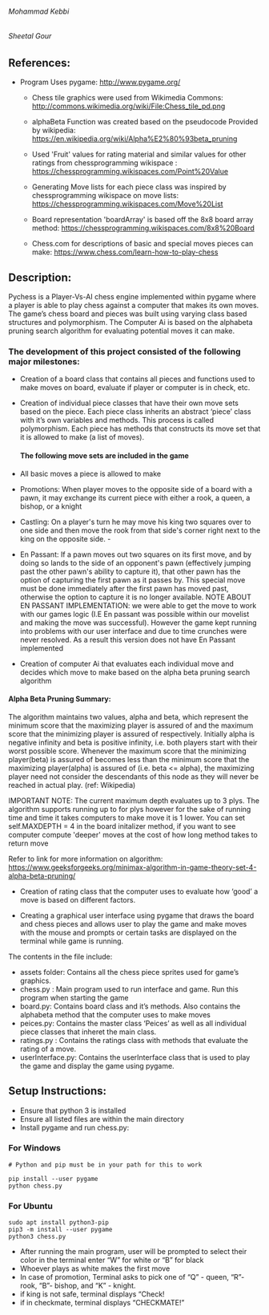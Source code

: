 ###### Mohammad Kebbi
###### Sheetal Gour

## References:
* Program Uses pygame: http://www.pygame.org/

  * Chess tile graphics were used from Wikimedia Commons: http://commons.wikimedia.org/wiki/File:Chess_tile_pd.png

  * alphaBeta Function was created based on the pseudocode Provided by wikipedia: https://en.wikipedia.org/wiki/Alpha%E2%80%93beta_pruning


  * Used 'Fruit' values for rating material and similar values for other ratings from chessprogramming wikispace : https://chessprogramming.wikispaces.com/Point%20Value

  * Generating Move lists for each piece class was inspired by chessprogramming wikispace on move lists: https://chessprogramming.wikispaces.com/Move%20List

  * Board representation 'boardArray' is based off the 8x8 board array method: https://chessprogramming.wikispaces.com/8x8%20Board

  * Chess.com for descriptions of basic and special moves pieces can make:
  https://www.chess.com/learn-how-to-play-chess

## Description:
Pychess is a Player-Vs-AI chess engine implemented within pygame where a player is able to play chess against a computer that makes its own moves.
The game’s chess board and pieces was built using varying class based structures and polymorphism.
The Computer Ai is based on the alphabeta pruning search algorithm for evaluating potential moves it can make.

### The development of this project consisted of the following major milestones:

* Creation of a board class that contains all pieces and functions used to make moves on board, evaluate if player or computer is in check, etc.

* Creation of individual piece classes that have their own move sets based on the piece. Each piece class inherits an abstract ‘piece’ class with it’s own variables and methods. This process is called polymorphism. Each piece has methods that constructs its move set that it is allowed to make (a list of moves).
  #### The following move sets are included in the game
 * All basic moves a piece is allowed to make
 * Promotions: When player moves to the opposite side of a board with a pawn, it may exchange its current piece with either a rook, a queen, a bishop, or a knight
 * Castling:  On a player's turn he may move his king two squares over to one side and then move the rook from that side's corner right next to the king on the opposite side. -

 * En Passant:  If a pawn moves out two squares on its first move, and by doing so lands to the side of an opponent's pawn (effectively jumping past the other pawn's ability to capture it),
   that other pawn has the option of capturing the first pawn as it passes by. This special move must be done immediately after the first pawn has moved past,
   otherwise the option to capture it is no longer available.
  NOTE ABOUT EN PASSANT IMPLEMENTATION: we were able to get the move to work with our games logic (I.E En passant was possible within our movelist and making the move was successful).
   However the game kept running into problems with our user interface and due to time crunches were never resolved. As a result this version does not have En Passant implemented

* Creation of computer Ai that evaluates each individual move and decides which move to make based on the alpha beta pruning search algorithm

 #### Alpha Beta Pruning Summary: 
The algorithm maintains two values, alpha and beta, which represent the minimum score that the maximizing player is assured of and the maximum score that the minimizing player is assured of respectively. Initially alpha is negative infinity and beta is positive infinity, i.e. both players start with their worst possible score. Whenever the maximum score that the minimizing player(beta) is assured of becomes less than the minimum score that the maximizing player(alpha) is assured of (i.e. beta <= alpha), the maximizing player need not consider the descendants of this node as they will never be reached in actual play. (ref: Wikipedia)

  IMPORTANT NOTE: The current maximum depth evaluates up to 3 plys. The algorithm supports
  running up to for plys however for the sake of running time and time it takes computers
  to make move it is 1 lower. You can set self.MAXDEPTH = 4 in the board initalizer method,
  if you want to see computer compute 'deeper' moves at the cost of how long method
  takes to return move

  Refer to link for more information on algorithm: https://www.geeksforgeeks.org/minimax-algorithm-in-game-theory-set-4-alpha-beta-pruning/

* Creation of rating class that the computer uses to evaluate how ‘good’ a move is based on different factors.

* Creating  a graphical user interface using pygame that draws the board and chess pieces and allows user to play the game and make moves with the mouse and prompts or certain tasks are displayed on the terminal while game is running.

The contents in the file include:
* assets folder: Contains all the chess piece sprites used for game’s graphics.
* chess.py : Main program used to run interface and game. Run this program when starting the game
* board.py: Contains board class and it’s methods. Also contains the alphabeta method that the computer uses to make moves
* peices.py: Contains the master class ‘Peices’ as well as all individual piece classes that inheret the main class.
* ratings.py : Contains the ratings class with methods that evaluate the rating of a move.
* userInterface.py: Contains the userInterface class that is used to play the game and display the game using pygame.


## Setup Instructions:
  * Ensure that python 3 is installed 
  * Ensure all listed files are within the main directory 
  * Install pygame and run chess.py:
  
  ### For Windows
    
    # Python and pip must be in your path for this to work
    
    pip install --user pygame
    python chess.py
 
 ### For Ubuntu
  ```
  sudo apt install python3-pip
  pip3 -m install --user pygame
  python3 chess.py
  ```
  * After running the main program, user will be prompted to select their color in the terminal
   enter “W” for white or “B” for black
  * Whoever plays as white makes the first move
  * In case of promotion, Terminal asks to pick one of “Q” - queen, “R”- rook, “B”- bishop, and “K” - knight.
  * if king is not safe, terminal displays “Check!
  * if in checkmate, terminal displays “CHECKMATE!”
